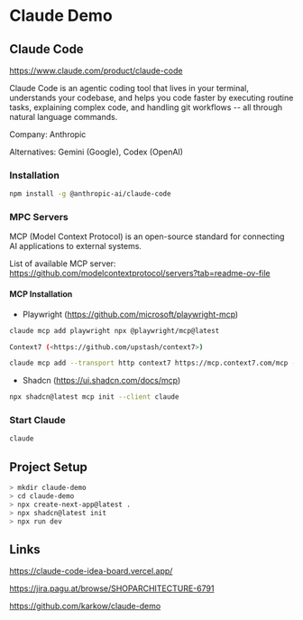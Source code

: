 # Claude Demo

## Claude Code

<https://www.claude.com/product/claude-code>

Claude Code is an agentic coding tool that lives in your terminal, understands your codebase, and helps you code faster by executing routine tasks, explaining complex code, and handling git workflows -- all through natural language commands.

Company: Anthropic

Alternatives: Gemini (Google), Codex (OpenAI)

### Installation

```bash
npm install -g @anthropic-ai/claude-code
```

### MPC Servers

MCP (Model Context Protocol) is an open-source standard for connecting AI applications to external systems.

List of available MCP server: <https://github.com/modelcontextprotocol/servers?tab=readme-ov-file>

#### MCP Installation

- Playwright (<https://github.com/microsoft/playwright-mcp>)

```bash
claude mcp add playwright npx @playwright/mcp@latest
```

```bash
Context7 (<https://github.com/upstash/context7>)
```

```bash
claude mcp add --transport http context7 https://mcp.context7.com/mcp --header "CONTEXT7_API_KEY: YOUR_API_KEY"
```

- Shadcn (<https://ui.shadcn.com/docs/mcp>)

```bash
npx shadcn@latest mcp init --client claude
```

### Start Claude

```bash
claude
```

## Project Setup

```bash
> mkdir claude-demo
> cd claude-demo
> npx create-next-app@latest .
> npx shadcn@latest init
> npx run dev
```

## Links

<https://claude-code-idea-board.vercel.app/>

<https://jira.pagu.at/browse/SHOPARCHITECTURE-6791>

<https://github.com/karkow/claude-demo>
